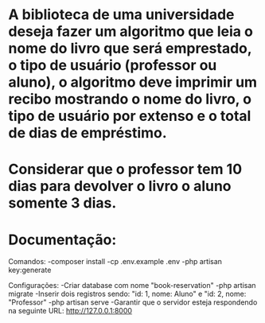 # A biblioteca de uma universidade deseja fazer um algoritmo que leia o nome do livro que será emprestado, o tipo de usuário (professor ou aluno), o algoritmo deve imprimir um recibo mostrando o nome do livro, o tipo de usuário por extenso e o total de dias de empréstimo.
# Considerar que o professor tem 10 dias para devolver o livro o aluno somente 3 dias.


# Documentação:

Comandos:
    -composer install
    -cp .env.example .env
    -php artisan key:generate

Configurações:
    -Criar database com nome "book-reservation"
    -php artisan migrate
    -Inserir dois registros sendo: "id: 1, nome: Aluno" e "id: 2, nome: "Professor"
    -php artisan serve
    -Garantir que o servidor esteja respondendo na seguinte URL: http://127.0.0.1:8000
